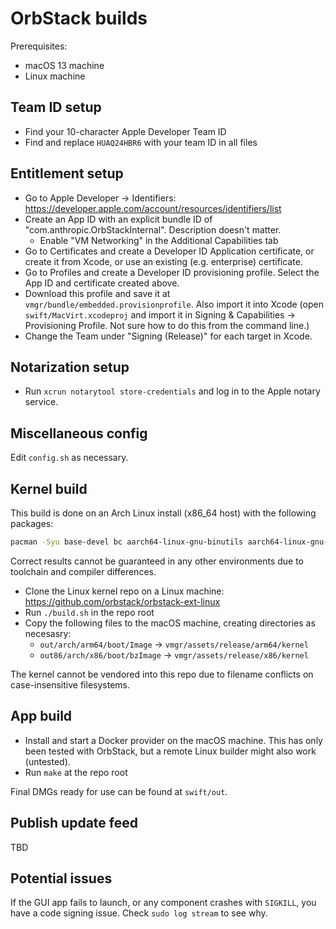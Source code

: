# OrbStack builds

Prerequisites:

- macOS 13 machine
- Linux machine

## Team ID setup

- Find your 10-character Apple Developer Team ID
- Find and replace `HUAQ24HBR6` with your team ID in all files

## Entitlement setup

- Go to Apple Developer -> Identifiers: https://developer.apple.com/account/resources/identifiers/list
- Create an App ID with an explicit bundle ID of "com.anthropic.OrbStackInternal". Description doesn't matter.
  - Enable "VM Networking" in the Additional Capabilities tab
- Go to Certificates and create a Developer ID Application certificate, or create it from Xcode, or use an existing (e.g. enterprise) certificate.
- Go to Profiles and create a Developer ID provisioning profile. Select the App ID and certificate created above.
- Download this profile and save it at `vmgr/bundle/embedded.provisionprofile`. Also import it into Xcode (open `swift/MacVirt.xcodeproj` and import it in Signing & Capabilities -> Provisioning Profile. Not sure how to do this from the command line.)
- Change the Team under "Signing (Release)" for each target in Xcode.

## Notarization setup

- Run `xcrun notarytool store-credentials` and log in to the Apple notary service.

## Miscellaneous config

Edit `config.sh` as necessary.

## Kernel build

This build is done on an Arch Linux install (x86_64 host) with the following packages:

```bash
pacman -Syu base-devel bc aarch64-linux-gnu-binutils aarch64-linux-gnu-gcc aarch64-linux-gnu-glibc
```

Correct results cannot be guaranteed in any other environments due to toolchain and compiler differences.

- Clone the Linux kernel repo on a Linux machine: https://github.com/orbstack/orbstack-ext-linux
- Run `./build.sh` in the repo root
- Copy the following files to the macOS machine, creating directories as necesasry:
  - `out/arch/arm64/boot/Image` -> `vmgr/assets/release/arm64/kernel`
  - `out86/arch/x86/boot/bzImage` -> `vmgr/assets/release/x86/kernel`

The kernel cannot be vendored into this repo due to filename conflicts on case-insensitive filesystems.

## App build

- Install and start a Docker provider on the macOS machine. This has only been tested with OrbStack, but a remote Linux builder might also work (untested).
- Run `make` at the repo root

Final DMGs ready for use can be found at `swift/out`.

## Publish update feed

TBD

## Potential issues

If the GUI app fails to launch, or any component crashes with `SIGKILL`, you have a code signing issue. Check `sudo log stream` to see why.
